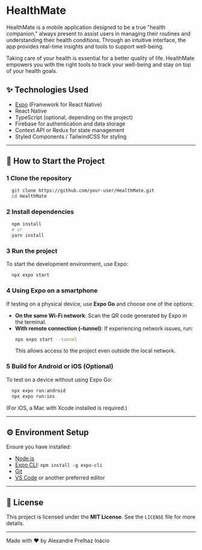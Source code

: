 # HealthMate

HealthMate is a mobile application designed to be a true "health companion," always present to assist users in managing their routines and understanding their health conditions. Through an intuitive interface, the app provides real-time insights and tools to support well-being.

Taking care of your health is essential for a better quality of life. HealthMate empowers you with the right tools to track your well-being and stay on top of your health goals.

## ✨ Technologies Used

- [Expo](https://expo.dev/) (Framework for React Native)  
- React Native  
- TypeScript (optional, depending on the project)  
- Firebase for authentication and data storage  
- Context API or Redux for state management  
- Styled Components / TailwindCSS for styling  

---

## 🌟 How to Start the Project

### 1 Clone the repository
```bash
  git clone https://github.com/your-user/HealthMate.git
  cd HealthMate
```

### 2 Install dependencies
```bash
  npm install
  # or
  yarn install
```

### 3 Run the project

To start the development environment, use Expo:
```bash
  npx expo start
```

### 4 Using Expo on a smartphone
If testing on a physical device, use **Expo Go** and choose one of the options:

- **On the same Wi-Fi network**: Scan the QR code generated by Expo in the terminal.  
- **With remote connection (–tunnel)**: If experiencing network issues, run:
  ```bash
  npx expo start --tunnel
  ```
  This allows access to the project even outside the local network.

### 5 Build for Android or iOS (Optional)
To test on a device without using Expo Go:
```bash
  npx expo run:android
  npx expo run:ios
```
(For iOS, a Mac with Xcode installed is required.)

---

## ⚙️ Environment Setup
Ensure you have installed:
- [Node.js](https://nodejs.org/)  
- [Expo CLI](https://docs.expo.dev/get-started/installation/): `npm install -g expo-cli`  
- [Git](https://git-scm.com/)  
- [VS Code](https://code.visualstudio.com/) or another preferred editor  

---

## 📅 License
This project is licensed under the **MIT License**. See the `LICENSE` file for more details.

---

Made with ❤️ by Alexandre Prelhaz Inácio

